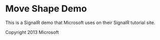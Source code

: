 # Move Shape Demo

This is a SignalR demo that Microsoft uses on their SignalR tutorial site.

Copyright 2013 Microsoft